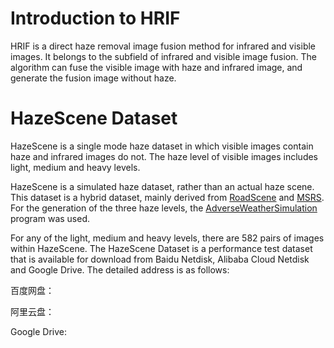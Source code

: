 # Introduction to HRIF
HRIF is a direct haze removal image fusion method for infrared and visible images. It belongs to the subfield of infrared and visible image fusion. The algorithm can fuse the visible image with haze and infrared image, and generate the fusion image without haze.

# HazeScene Dataset
HazeScene is a single mode haze dataset in which visible images contain haze and infrared images do not. The haze level of visible images includes light, medium and heavy levels.

HazeScene is a simulated haze dataset, rather than an actual haze scene. This dataset is a hybrid dataset, mainly derived from [RoadScene](https://github.com/hanna-xu/RoadScene) and [MSRS](https://github.com/Linfeng-Tang/MSRS). For the generation of the three haze levels, the [AdverseWeatherSimulation](https://github.com/RicardooYoung/AdverseWeatherSimulation) program was used.

For any of the light, medium and heavy levels, there are 582 pairs of images within HazeScene. The HazeScene Dataset is a performance test dataset that is available for download from Baidu Netdisk, Alibaba Cloud Netdisk and Google Drive. The detailed address is as follows:

百度网盘：

阿里云盘：

Google Drive:

